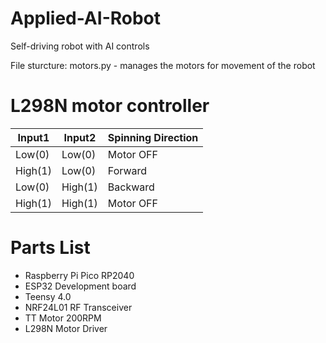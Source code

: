 # Applied-AI-Robot                                                             

Self-driving robot with AI controls

File sturcture:
motors.py - manages the motors for movement of the robot

# L298N motor controller

| Input1  | Input2  | Spinning Direction |
| ------- | ------- | ------------------ |
| Low(0)	| Low(0)	| Motor OFF          |
| High(1) |	Low(0)  | Forward            |
| Low(0)  |	High(1) | Backward           |
| High(1) |	High(1) | Motor OFF          |

# Parts List
- Raspberry Pi Pico RP2040
- ESP32 Development board
- Teensy 4.0
- NRF24L01 RF Transceiver
- TT Motor 200RPM
- L298N Motor Driver
